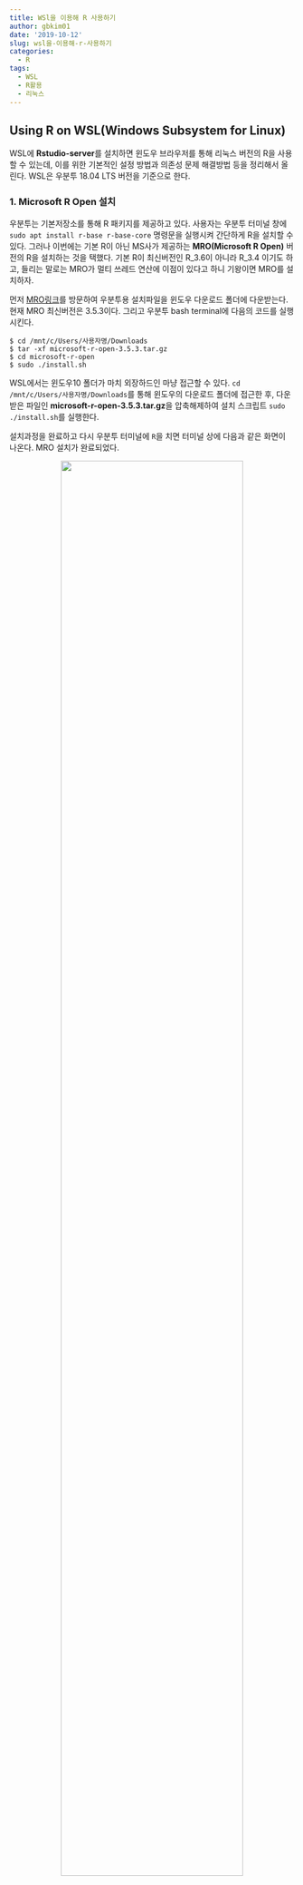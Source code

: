 ```yaml
---
title: WSl을 이용해 R 사용하기
author: gbkim01
date: '2019-10-12'
slug: wsl을-이용해-r-사용하기
categories:
  - R
tags:
  - WSL
  - R활용
  - 리눅스
---
```


## **Using R on WSL(Windows Subsystem for Linux)**

WSL에 **Rstudio-server**를 설치하면 윈도우 브라우저를 통해 리눅스 버전의 R을 사용할 수 있는데, 이를 위한 기본적인 설정 방법과 의존성 문제 해결방법 등을 정리해서 올린다. WSL은 우분투 18.04 LTS 버전을 기준으로 한다. 

### 1. Microsoft R Open 설치

우분투는 기본저장소를 통해 R 패키지를 제공하고 있다. 사용자는 우분투 터미널 창에 `sudo apt install r-base r-base-core` 명령문을 실행시켜 간단하게 R을 설치할 수 있다. 그러나 이번에는 기본 R이 아닌 MS사가 제공하는 **MRO(Microsoft R Open)** 버전의 R을 설치하는 것을 택했다. 기본 R이 최신버전인 R_3.6이 아니라 R_3.4 이기도 하고, 들리는 말로는 MRO가 멀티 쓰레드 연산에 이점이 있다고 하니 기왕이면 MRO를 설치하자.

먼저 [MRO링크](https://mran.microsoft.com/download)를 방문하여 우분투용 설치파일을 윈도우 다운로드 폴더에 다운받는다. 현재 MRO 최신버전은 3.5.3이다. 그리고 우분투 bash terminal에 다음의 코드를 실행시킨다. 

```
$ cd /mnt/c/Users/사용자명/Downloads
$ tar -xf microsoft-r-open-3.5.3.tar.gz
$ cd microsoft-r-open
$ sudo ./install.sh
```
WSL에서는 윈도우10 폴더가 마치 외장하드인 마냥 접근할 수 있다. `cd /mnt/c/Users/사용자명/Downloads`를 통해 윈도우의 다운로드 폴더에 접근한 후, 다운받은 파일인 **microsoft-r-open-3.5.3.tar.gz**을 압축해제하여 설치 스크립트 `sudo ./install.sh`를 실행한다.  

설치과정을 완료하고 다시 우분투 터미널에 `R`을 치면 터미널 상에 다음과 같은 화면이 나온다. MRO 설치가 완료되었다. 

<center>
<img src = "https://user-images.githubusercontent.com/30010992/66693086-0b6c7f00-ece0-11e9-88c4-83ac57ba4444.PNG" width=80%>
</center>


### 2. Rstudio-Server 설치

이제 윈도우의 웹브라우저를 통해 WSL의 R에 접속하여 사용할 수 있도록 Rstudio-server를 설치해야 한다. 방법은 매우 간단하다. [링크](https://rstudio.com/products/rstudio/download-server/debian-ubuntu/)에 나온 설명을 따라 그대로 우분투 터미널에 다음의 코드를 입력하면 된다. 
```
$ sudo apt install gdebi-core
$ wget https://download2.rstudio.org/server/trusty/amd64/rstudio-server-1.2.5001-amd64.deb
$ sudo gdebi rstudio-server-1.2.5001-amd64.deb
```
버전이 업데이트 되면 위의 코드가 조금씩 변경될 수 있으니 반드시 [링크](https://rstudio.com/products/rstudio/download-server/debian-ubuntu/)의 내용을 확인하자. 

설치과정이 완료되고 다시 우분투 터미널에 다음의 코드를 입력하면 Rstudio-server가 실행되며 윈도우의 브라우저 에서 접속할 수 있는 상태가 된다. 
```
$ sudo rstudio-server start
$ sudo rstudio-server stop
```
`sudo rstudio-server start`는 Rstudio-server를 실행시키는 명령어 이고 `sudo rstudio-server stop`은 Rstudio-server를 종료시키는 명령어이다. 작업이나 분석이 끝나면 꼭 `sudo rstudio-server stop`를 입력하여 R 서버를 종료시키자. 

`sudo rstudio-server start` 코드를 입력하여 서버를 실행시켰다면 윈도우 브라우저 주소창에 `localhost:8787`을 입력하자. 파이어폭스, 크롬, 익스플로러, 엣지... 어느 브라우저를 이용해도 상관없다. 다만 개인이 운용하는 서버나 AWS등의 클라우드 서버를 운용할 경우 `localhost:8787`의 localhost 대신 서버 ip주소를 입력해야 한다.

브라우저에 다음과 같은 화면이 뜨면 정상적으로 작동한 것이다. 화면의 **Username**과 **Password**는 WSL의 개인 사용자명과 비밀번호이다. 이제 기본적인 설치과정은 완료되었다. 

<center>
<img src = "https://user-images.githubusercontent.com/30010992/66693087-0f000600-ece0-11e9-92ac-815dac274d55.PNG" width=80%>
</center>


### 3. 의존성 문제 해결 및 기본 설정

#### 1) JAVA, rJava 설치
R에서 사용하는 다양한 패키지 중에는 JAVA에 의존하는 패키지가 있다. 예컨대 한글 형태소 분석을 위한 R패키지인 **KoNLP**는 JAVA와 rJava가 설정되어 있지 않으면 사용할 수 없다. 따라서 JAVA와 관련된 설정을 미리 해두는 것이 좋다.

우분투에서 JAVA를 설치하는 방법은 다양하다. 기본저장소에서 제공하는 Open-JDK를 설치할 수도 있고 오라클에서 제공하는 JDK를 직접 다운받아 설치할 수도 있다. 여기서는 개인적으로 가장 간단하다고 생각하는 방법을 안내한다. 

```
$ sudo apt install default-jdk
$ sudo update-alternatives --config java
$ sudo R CMD javareconf
$ sudo apt install r-cran-rjava
```
첫번째 코드를 우분투 터미널에 입력하여 JDK를 설치한다. 컴퓨터에 여러가지 버전의 JAVA가 설치되어 있다면 두번째 코드를 실행시켜 실제 이용할 JAVA를 선택한다. 한가지 종류만 설치되어 있을 경우 이 과정은 생략한다. 

마지막 코드인  `sudo R CMD javareconf`는 자바 환경변수를 설정하는 것이다. 윈도우에서도 JAVA를 설치한 후,  시스템 변수에 **JAVA_HOME**과 **PATH**를 추가하는 과정을 거치는데 이와 유사한 작업이라고 볼 수 있다. 우분투에서는 편집기 창을 열어 옵션을 입력함으로써 직접 JAVA환경을 설정할 수도 있지만 여기서는 그냥 간단하게 `sudo R CMD javareconf`입력으로 마무리 한다. 

네번째 코드인 `sudo apt install r-cran-rjava`는 cran을 통해 우분투 시스템 상에 **rJava**를 설치하는 것이다. 인터넷에는 이 과정을 생략하고 바로 R 스크립트 창에서 `install.packages("rJava")`를 실행하면 된다고 하지만 내 경우에  `sudo apt install r-cran-rjava`를 생략하면 다음 과정에 오류가 났다. 

```
install.packages("rJava")
```
자바를 설정하는 마지막 과정으로 R스크립트 상에서 **rJava**를 설치하기 위한 `install.packages("rJava")`를 실행한다.

#### 2) WSL 한글 언어 로케일 설정
다음으로 WSL의 한글 언어팩 설치 및 로케일에 대한 설정을 해야 한다. 이 과정이 없으면  `c("UTF-8", "CP949", "EUC-KR")`관련 기본 인코딩 문제가 발생하며 **KoNLP** 설치가 불가능하다.

다음의 코드를 우분투 터미널에 실행시켜 언어팩을 설치하고 로케일 설정을 변경한다. 

```
sudo apt-get install language-pack-ko
sudo locale-gen ko_KR.UTF-8
```
한글 언어팩 설치가 완료되면 우분투 터미널에  `sudo nano /etc/profile`의 코드를 실행시켜 편집창의 마지막 행에 `export LANG=ko_KR.UTF-8` 을 추가한다. 

```
sudo nano /etc/profile
export LANG=ko_KR.UTF-8
```

위의 작업에 이어 우분투 터미널에 `sudo nano /etc/default/locale`을 실행시켜 편집창의 마지막 행에  `LANG="en_US.UTF-8"`과 `LANG="ko_KR.UTF-8"`의 두 줄을 추가한다.
```
sudo nano /etc/default/locale
LANG="en_US.UTF-8"
LANG="ko_KR.UTF-8"
```

마지막으로 한글 글꼴을 설치한다. 글꼴이 없으면 나중에 워드클라우드 등의 그래픽작업에서 한글 글꼴이 깨지는 경우가 발생한다. 은글꼴, 백묵글꼴, 나눔글꼴, 구글폰트 등 우분투에서 통상적으로 사용되는 글꼴을 설치한다. 

```
sudo apt-get install fonts-unfonts-core fonts-unfonts-extra fonts-baekmuk fonts-nanum fonts-nanum-coding fonts-nanum-extra fonts-noto-cjk
```


#### 3) 의존성 문제 해결을 위한 기타 라이브러리 및 R패키지 설치

사용하다 보면 `The previous R session was abnormally terminated due to an unexpected crash`의 문구와 함께 R이 갑자기 중단되는 경우가 생긴다. 원인을 찾아보면 SSL오류라거나 의존성 있는 R패키지가 제대로 설치되지 않았다거나 하는 등 문제도 다양하고 해결책도 다양하다. 그냥 다음의 코드를 우분투 터미널에 실행시켜 한꺼번에 해결하자.

```
sudo apt install libcurl4-openssl-dev libssl-dev libxslt1-dev libxml2-dev
sudo apt install r-cran-rcpp r-cran-inline r-cran-rsqlite r-cran-devtools
sudo apt install gfortran curl
```

#### 4) 웹페이지 스크래핑 중, R세션이 갑자기 중단되는 문제
R패키지인 **rvest**를 이용하여 특정 웹의 html페이지를 R로 불러오는 과정에서 `The previous R session was abnormally terminated due to an unexpected crash`의 문구와 함께 R이 갑자기 중단되는 경우가 발생했다. 원인은 잘 모르지만 또다른 R패키지 **RCurl**, **curl**을 설치하면 이상없이 작동한다.  
```
install.packages(c("RCurl", "curl"))
```

#### 5) blogdown 운영시 블로그 페이지가 깨지는 문제
윈도우에서 **blogdown**을 실행시켰을 때는 겪지 못한 문제인데 우분투 R에서 블로그의 새로운 글을 작성하고 'blogdown:::serve_site()'로 사이트를 생성하면 블로그 페이지가 전부 깨지는 문제가 발생했다. 
검색하니 블로그 페이지의 주소가 제대로 생성되지 않기 때문이라고 한다. 설정파일인 **config.toml**에  `relativeurls = true`의 옵션을 추가한다.


### 4. 해결하지 못한 문제
마찬가지로 **blogdown**에서 블로그를 빌드할 때 생기는 문제이다. 이 블로그의 경우, 블로그 대문에 배경화면이 되는 이미지 파일을 **static** 폴더에 두었는데, 우분투 상에서 'blogdown:::serve_site()'를 실행하면 배경화면이 나타나지 않는다. **static** 폴더에 접근이 안되서 생기는 문제라고는 하는데 아직까지 해결책은 찾지 못했다. 이 문제는 차차 해결할 예정이다.

